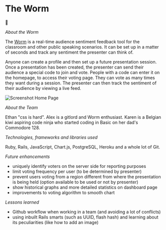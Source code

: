 # The Worm

:bug:

*About the Worm*

The [Worm](http://theworm.herokuapp.com/) is a real-time audience sentiment feedback tool for the classroom and other public speaking scenarios.
It can be set up in a matter of seconds and track any sentiment the presenter can think of.

Anyone can create a profile and then set up a future presentation session. Once a presentation has been created,
the presenter can send their audience a special code to join and vote.
People with a code can enter it on the homepage, to access their voting page. They can vote as many times they want during a session.
The presenter can then track the sentiment of their audience by viewing a live feed.

![Screenshot Home Page](https://github.com/ajshopov/worm/blob/master/app/assets/images/Screenshot.png)

*About the Team*

Ethan "css is hard".
Alex is a gitlord and Worm enthusiast.
Karen is a Belgian kiwi aspiring code ninja who started coding in Basic on her dad's Commodore 128.

*Technologies, frameworks and libraries used*

Ruby, Rails, JavaScript, Chart.js, PostgreSQL, Heroku and a whole lot of Git.

*Future enhancements*

* uniquely identify voters on the server side for reporting purposes
* limit voting frequency per user (to be determined by presenter)
* prevent users voting from a region different from where the presentation is being held (option available to be used or not by presenter)
* show historical graphs and more detailed statistics on dashboard page
* improvements to voting algorithm to smooth chart

*Lessons learned*

* Github workflow when working in a team (and avoiding a lot of conflicts)
* using inbuilt Rails smarts (such as UUID, flash hash) and learning about its peculiarities (like how to add an image)
